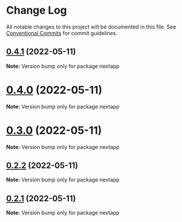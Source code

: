 # Change Log

All notable changes to this project will be documented in this file.
See [Conventional Commits](https://conventionalcommits.org) for commit guidelines.

## [0.4.1](https://github.com/vsavkin/testrepo/compare/v0.4.0...v0.4.1) (2022-05-11)

**Note:** Version bump only for package nextapp





# [0.4.0](https://github.com/vsavkin/testrepo/compare/v0.2.0...v0.4.0) (2022-05-11)

**Note:** Version bump only for package nextapp





# [0.3.0](https://github.com/vsavkin/testrepo/compare/v0.2.0...v0.3.0) (2022-05-11)

**Note:** Version bump only for package nextapp





## [0.2.2](https://github.com/vsavkin/testrepo/compare/v0.2.0...v0.2.2) (2022-05-11)

**Note:** Version bump only for package nextapp





## [0.2.1](https://github.com/vsavkin/testrepo/compare/v0.2.0...v0.2.1) (2022-05-11)

**Note:** Version bump only for package nextapp
